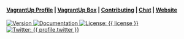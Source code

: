 <h4>
  <a href="https://app.vagrantup.com/{{ variables.vagrantup_user }}">VagrantUp Profile</a>
  <span> | </span>
  <a href="https://app.vagrantup.com/{{ variables.vagrantup_user }}/boxes/{{ variables.box_basename }}">VagrantUp Box</a>
  <span> | </span>
  <a href="{{ repository.group.packer }}/{{ variables.box_basename }}/-/blob/master/CONTRIBUTING.md">Contributing</a>
  <span> | </span>
  <a href="{{ chat_url }}">Chat</a>
  <span> | </span>
  <a href="{{ website.homepage }}">Website</a>
</h4>
<p>
  <a href="{{ repository.group.packer }}/{{ variables.box_basename }}">
    <img alt="Version" src="https://img.shields.io/badge/version-{{ variables.iso_version }}-blue.svg?cacheSeconds=2592000" />
  </a>
  <a href="{{ website.documentation }}/packer" target="_blank">
    <img alt="Documentation" src="https://img.shields.io/badge/documentation-yes-brightgreen.svg" />
  </a>
  <a href="{{ repository.group.packer }}/{{ variables.box_basename }}/-/raw/master/LICENSE" target="_blank">
    <img alt="License: {{ license }}" src="https://img.shields.io/badge/License-{{ license }}-yellow.svg" />
  </a>
  <a href="https://twitter.com/{{ profile.twitter }}" target="_blank">
    <img alt="Twitter: {{ profile.twitter }}" src="https://img.shields.io/twitter/follow/{{ profile.twitter }}.svg?style=social" />
  </a>
</p>
